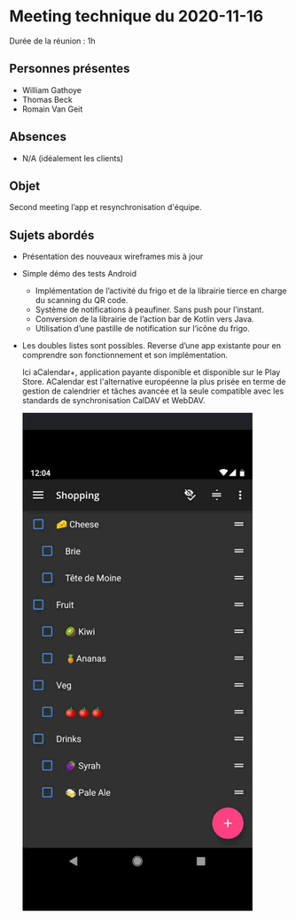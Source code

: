 # Meeting technique du 2020-11-16

Durée de la réunion : 1h

## Personnes présentes

* William Gathoye 
* Thomas Beck 
* Romain Van Geit

## Absences
* N/A (idéalement les clients)

## Objet

Second meeting l’app et resynchronisation d'équipe.

## Sujets abordés

* Présentation des nouveaux wireframes mis à jour
* Simple démo des tests Android
    * Implémentation de l’activité du frigo et de la librairie tierce en charge
      du scanning du QR code.
    * Système de notifications à peaufiner. Sans push pour l’instant.
    * Conversion de la librairie de l’action bar de Kotlin vers Java.
    * Utilisation d’une pastille de notification sur l’icône du frigo.
* Les doubles listes sont possibles. Reverse d’une app existante pour en
  comprendre son fonctionnement et son implémentation.
  
  Ici aCalendar+, application payante disponible et disponible sur le Play
  Store. ACalendar est l'alternative européenne la plus prisée en terme de
  gestion de calendrier et tâches avancée et la seule compatible avec les
  standards de synchronisation CalDAV et WebDAV.

  ![nested listes dans acalendar](./img/acalendar-nested-list-example.jpg)
      


